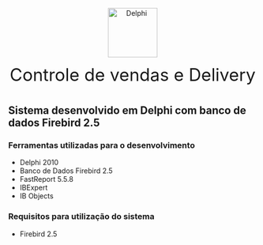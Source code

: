 <p align="center">
	<img src="https://www.embarcadero.com/images/logos/delphi-logo-128.png" width="100" height="100" alt="Delphi">	
</p>

<div align="center" style="font-size: 2.5em">Controle de vendas e Delivery</div>

#
## Sistema desenvolvido em Delphi com banco de dados Firebird 2.5 

### Ferramentas utilizadas para o desenvolvimento
* Delphi 2010
* Banco de Dados Firebird 2.5
* FastReport 5.5.8
* IBExpert
* IB Objects

### Requisitos para utilização do sistema
* Firebird 2.5

